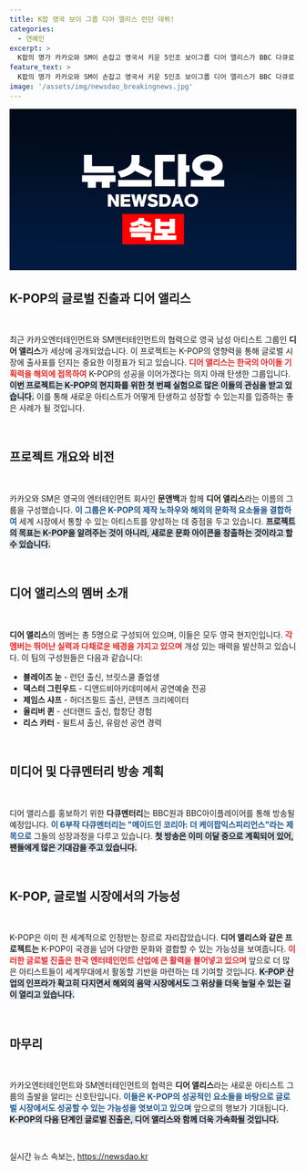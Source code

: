 ```yaml
---
title: K팝 영국 보이 그룹 디어 앨리스 런던 데뷔!
categories:
  - 연예인
excerpt: >
  K팝의 명가 카카오와 SM이 손잡고 영국서 키운 5인조 보이그룹 디어 앨리스가 BBC 다큐로 첫 공개됩니다! 각 멤버의 색다른 배경과 매력은 과연 무엇일까요? 클릭하여 그들의 이야기를 만나보세요!
feature_text: >
  K팝의 명가 카카오와 SM이 손잡고 영국서 키운 5인조 보이그룹 디어 앨리스가 BBC 다큐로 첫 공개됩니다! 각 멤버의 색다른 배경과 매력은 과연 무엇일까요? 클릭하여 그들의 이야기를 만나보세요!
image: '/assets/img/newsdao_breakingnews.jpg'
---
```


<p><img src="/assets/img/newsdao_breakingnews.jpg" alt="flaretime 속보" /></p>

<h2 data-ke-size="size26">K-POP의 글로벌 진출과 디어 앨리스</h2>

<p data-ke-size="size16">&nbsp;</p>

<p data-ke-size="size16">최근 카카오엔터테인먼트와 SM엔터테인먼트의 협력으로 영국 남성 아티스트 그룹인 <b>디어 앨리스</b>가 세상에 공개되었습니다. 이 프로젝트는 K-POP의 영향력을 통해 글로벌 시장에 출사표를 던지는 중요한 이정표가 되고 있습니다. <b><span style="color: #ee2323;">디어 앨리스는 한국의 아이돌 기획력을 해외에 접목하여</span></b> K-POP의 성공을 이어가겠다는 의지 아래 탄생한 그룹입니다. <b><span style="background-color: #21538527;">이번 프로젝트는 K-POP의 현지화를 위한 첫 번째 실험으로 많은 이들의 관심을 받고 있습니다.</span></b> 이를 통해 새로운 아티스트가 어떻게 탄생하고 성장할 수 있는지를 입증하는 좋은 사례가 될 것입니다.</p>

<p data-ke-size="size16">&nbsp;</p>

<h2 data-ke-size="size26">프로젝트 개요와 비전</h2>

<p data-ke-size="size16">&nbsp;</p>

<p data-ke-size="size16">카카오와 SM은 영국의 엔터테인먼트 회사인 <b>문앤백</b>과 함께 <b>디어 앨리스</b>라는 이름의 그룹을 구성했습니다. <b><span style="color: #1a5490;">이 그룹은 K-POP의 제작 노하우와 해외의 문화적 요소들을 결합하여</span></b> 세계 시장에서 통할 수 있는 아티스트를 양성하는 데 중점을 두고 있습니다. <b><span style="background-color: #21538527;">프로젝트의 목표는 K-POP을 알려주는 것이 아니라, 새로운 문화 아이콘을 창출하는 것이라고 할 수 있습니다.</span></b></p>

<p data-ke-size="size16">&nbsp;</p>

<h2 data-ke-size="size26">디어 앨리스의 멤버 소개</h2>

<p data-ke-size="size16">&nbsp;</p>

<p data-ke-size="size16"><b>디어 앨리스</b>의 멤버는 총 5명으로 구성되어 있으며, 이들은 모두 영국 현지인입니다. <b><span style="color: #ee2323;">각 멤버는 뛰어난 실력과 다채로운 배경을 가지고 있으며</span></b> 개성 있는 매력을 발산하고 있습니다. 이 팀의 구성원들은 다음과 같습니다:</p>

<ul>
    <li><b>블레이즈 눈</b> - 런던 출신, 브릿스쿨 졸업생</li>
    <li><b>덱스터 그린우드</b> - 디앤드비아카데미에서 공연예술 전공</li>
    <li><b>제임스 샤프</b> - 허더즈필드 출신, 콘텐츠 크리에이터</li>
    <li><b>올리버 퀸</b> - 선더랜드 출신, 합창단 경험</li>
    <li><b>리스 카터</b> - 윌트셔 출신, 유람선 공연 경력</li>
</ul>

<p data-ke-size="size16">&nbsp;</p>

<h2 data-ke-size="size26">미디어 및 다큐멘터리 방송 계획</h2>

<p data-ke-size="size16">&nbsp;</p>

<p data-ke-size="size16">디어 앨리스를 홍보하기 위한 <b>다큐멘터리</b>는 BBC원과 BBC아이플레이어를 통해 방송될 예정입니다. <b><span style="color: #1a5490;">이 6부작 다큐멘터리는 "메이드인 코리아: 더 케이팝익스피리언스"라는 제목으로</span></b> 그들의 성장과정을 다루고 있습니다. <b><span style="background-color: #21538527;">첫 방송은 이미 이달 중으로 계획되어 있어, 팬들에게 많은 기대감을 주고 있습니다.</span></b></p>

<p data-ke-size="size16">&nbsp;</p>

<h2 data-ke-size="size26">K-POP, 글로벌 시장에서의 가능성</h2>

<p data-ke-size="size16">&nbsp;</p>

<p data-ke-size="size16">K-POP은 이미 전 세계적으로 인정받는 장르로 자리잡았습니다. <b>디어 앨리스와 같은 프로젝트는</b> K-POP이 국경을 넘어 다양한 문화와 결합할 수 있는 가능성을 보여줍니다. <b><span style="color: #ee2323;">이러한 글로벌 진출은 한국 엔터테인먼트 산업에 큰 활력을 불어넣고 있으며</span></b> 앞으로 더 많은 아티스트들이 세계무대에서 활동할 기반을 마련하는 데 기여할 것입니다. <b><span style="background-color: #21538527;">K-POP 산업의 인프라가 확고히 다지면서 해외의 음악 시장에서도 그 위상을 더욱 높일 수 있는 길이 열리고 있습니다.</span></b></p>

<p data-ke-size="size16">&nbsp;</p>

<h2 data-ke-size="size26">마무리</h2>

<p data-ke-size="size16">&nbsp;</p>

<p data-ke-size="size16">카카오엔터테인먼트와 SM엔터테인먼트의 협력은 <b>디어 앨리스</b>라는 새로운 아티스트 그룹의 출발을 알리는 신호탄입니다. <b><span style="color: #1a5490;">이들은 K-POP의 성공적인 요소들을 바탕으로 글로벌 시장에서도 성공할 수 있는 가능성을 엿보이고 있으며</span></b> 앞으로의 행보가 기대됩니다. <b><span style="background-color: #21538527;">K-POP의 다음 단계인 글로벌 진출은, 디어 앨리스와 함께 더욱 가속화될 것입니다.</span></b></p>

<p data-ke-size="size16">&nbsp;</p>
실시간 뉴스 속보는, <a href="https://newsdao.kr" rel="dofollow">https://newsdao.kr</a>



